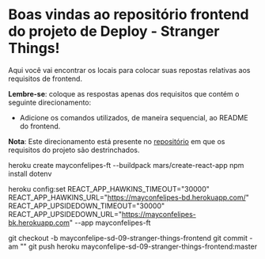 # Boas vindas ao repositório frontend do projeto de Deploy - Stranger Things!

Aqui você vai encontrar os locais para colocar suas repostas relativas aos requisitos de frontend.

**Lembre-se**: coloque as respostas apenas dos requisitos que contém o seguinte direcionamento:

  - Adicione os comandos utilizados, de maneira sequencial, ao README do frontend.

**Nota**: Este direcionamento está presente no [repositório](https://github.com/betrybe/sd-0x-stranger-things) em que os requisitos do projeto são destrinchados.

heroku create mayconfelipes-ft --buildpack mars/create-react-app
npm install dotenv

heroku config:set REACT_APP_HAWKINS_TIMEOUT="30000" REACT_APP_HAWKINS_URL="https://mayconfelipes-bd.herokuapp.com/" REACT_APP_UPSIDEDOWN_TIMEOUT="30000" REACT_APP_UPSIDEDOWN_URL="https://mayconfelipes-bk.herokuapp.com" --app mayconfelipes-ft

git checkout -b mayconfelipe-sd-09-stranger-things-frontend
git commit -am ""
git push heroku mayconfelipe-sd-09-stranger-things-frontend:master